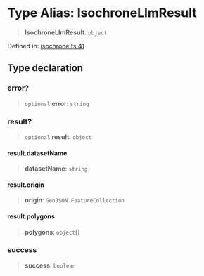 # Type Alias: IsochroneLlmResult

> **IsochroneLlmResult**: `object`

Defined in: [isochrone.ts:41](https://github.com/GeoDaCenter/openassistant/blob/36f516b8229288259590b2d9dab3b10cbfc3cbfd/packages/osm/src/isochrone.ts#L41)

## Type declaration

### error?

> `optional` **error**: `string`

### result?

> `optional` **result**: `object`

#### result.datasetName

> **datasetName**: `string`

#### result.origin

> **origin**: `GeoJSON.FeatureCollection`

#### result.polygons

> **polygons**: `object`[]

### success

> **success**: `boolean`
